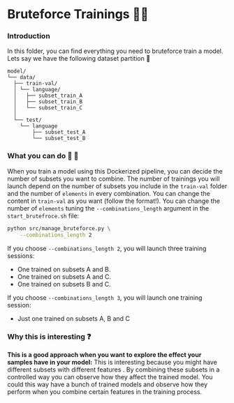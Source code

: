 # Bruteforce Trainings :muscle::hammer:

### Introduction
In this folder, you can find everything you need to bruteforce train a model. Lets say we have the following dataset partition :open_file_folder:

```
model/
└── data/
  ├── train-val/
  │ └── language/
  │   ├── subset_train_A
  │   ├── subset_train_B
  │   └── subset_train_C
  │
  └── test/
    └── language
        ├── subset_test_A
        └── subset_test_B
```
### What you can do :eyes: :eyes:
When you train a model using this Dockerized pipeline, you can decide the number of subsets you want to combine. The number of trainings you will launch depend on the number of subsets you include in the `train-val` folder and the number of `elements` in every combination. You can change the content in `train-val` as you want (follow the format!). You can change the number of `elements` tuning the `--combinations_length` argument in the `start_brutefroce.sh` file:

```bash
python src/manage_bruteforce.py \
    --combinations_length 2
```

If you choose `--combinations_length 2`, you will launch three training sessions:
+ One trained on subsets A and B.
+ One trained on subsets A and C.
+ One trained on subsets B and C.

If you choose `--combinations_length 3`, you will launch one training session:
+ Just one trained on subsets A, B and C


### Why this is interesting :question:

**This is a good approach when you want to explore the effect your samples have in your model:** This is interesting because you might have different subsets with different features . By combining these subsets in a controlled way you can observe how they affect the trained model. You could this way have a bunch of trained models and observe how they perform when you combine certain features in the training process.